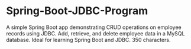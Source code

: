 # Spring-Boot-JDBC-Program
 A simple Spring Boot app demonstrating CRUD operations on employee records using JDBC. Add, retrieve, and delete employee data in a MySQL database. Ideal for learning Spring Boot and JDBC. 350 characters.
